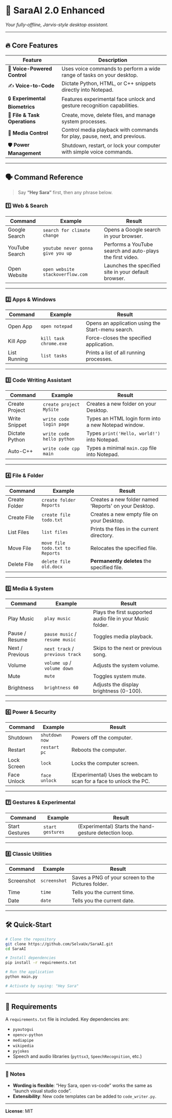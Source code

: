 # 🚀 **SaraAI 2.0 Enhanced**  
*Your fully-offline, Jarvis-style desktop assistant.*

---

## 🔥 Core Features
| Feature | Description |
|---|---|
| 🎤 **Voice-Powered Control** | Uses voice commands to perform a wide range of tasks on your desktop. |
| ✍️ **Voice-to-Code** | Dictate Python, HTML, or C++ snippets directly into Notepad. |
| 🔒 **Experimental Biometrics** | Features experimental face unlock and gesture recognition capabilities. |
| 💾 **File & Task Operations** | Create, move, delete files, and manage system processes. |
| 🎵 **Media Control** | Control media playback with commands for play, pause, next, and previous. |
| 🛡️ **Power Management** | Shutdown, restart, or lock your computer with simple voice commands. |

---

## 🗣️ **Command Reference**  
> Say **“Hey Sara”** first, then any phrase below.

### 1️⃣ Web & Search
| Command | Example | Result |
|---|---|---|
| Google Search | `search for climate change` | Opens a Google search in your browser. |
| YouTube Search | `youtube never gonna give you up` | Performs a YouTube search and auto-plays the first video. |
| Open Website | `open website stackoverflow.com` | Launches the specified site in your default browser. |

---

### 2️⃣ Apps & Windows
| Command | Example | Result |
|---|---|---|
| Open App | `open notepad` | Opens an application using the Start-menu search. |
| Kill App | `kill task chrome.exe` | Force-closes the specified application. |
| List Running | `list tasks` | Prints a list of all running processes. |

---

### 3️⃣ Code Writing Assistant
| Command | Example | Result |
|---|---|---|
| Create Project | `create project MySite` | Creates a new folder on your Desktop. |
| Write Snippet | `write code login page` | Types an HTML login form into a new Notepad window. |
| Dictate Python | `write code hello python` | Types `print('Hello, world!')` into Notepad. |
| Auto-C++ | `write code cpp main` | Types a minimal `main.cpp` file into Notepad. |

---

### 4️⃣ File & Folder
| Command | Example | Result |
|---|---|---|
| Create Folder | `create folder Reports` | Creates a new folder named 'Reports' on your Desktop. |
| Create File | `create file todo.txt` | Creates a new empty file on your Desktop. |
| List Files | `list files` | Prints the files in the current directory. |
| Move File | `move file todo.txt to Reports` | Relocates the specified file. |
| Delete File | `delete file old.docx` | **Permanently deletes** the specified file. |

---

### 5️⃣ Media & System
| Command | Example | Result |
|---|---|---|
| Play Music | `play music` | Plays the first supported audio file in your Music folder. |
| Pause / Resume | `pause music` / `resume music` | Toggles media playback. |
| Next / Previous | `next track` / `previous track` | Skips to the next or previous song. |
| Volume | `volume up` / `volume down` | Adjusts the system volume. |
| Mute | `mute` | Toggles system mute. |
| Brightness | `brightness 60` | Adjusts the display brightness (0-100). |

---

### 6️⃣ Power & Security
| Command | Example | Result |
|---|---|---|
| Shutdown | `shutdown now` | Powers off the computer. |
| Restart | `restart pc` | Reboots the computer. |
| Lock Screen | `lock` | Locks the computer screen. |
| Face Unlock | `face unlock` | (Experimental) Uses the webcam to scan for a face to unlock the PC. |

---

### 7️⃣ Gestures & Experimental
| Command | Example | Result |
|---|---|---|
| Start Gestures | `start gestures` | (Experimental) Starts the hand-gesture detection loop. |

---

### 8️⃣ Classic Utilities
| Command | Example | Result |
|---|---|---|
| Screenshot | `screenshot` | Saves a PNG of your screen to the Pictures folder. |
| Time | `time` | Tells you the current time. |
| Date | `date` | Tells you the current date. |

---

## 🛠️ Quick-Start
```bash
# Clone the repository
git clone https://github.com/SelvaUx/SaraAI.git
cd SaraAI

# Install dependencies
pip install -r requirements.txt

# Run the application
python main.py

# Activate by saying: "Hey Sara"
```

---

## 🧩 Requirements
A `requirements.txt` file is included. Key dependencies are:
- `pyautogui`
- `opencv-python`
- `mediapipe`
- `wikipedia`
- `pyjokes`
- Speech and audio libraries (`pyttsx3`, `SpeechRecognition`, etc.)

---

### 📝 Notes
- **Wording is flexible**: “Hey Sara, open vs-code” works the same as “launch visual studio code”.  
- **Extensibility**: New code templates can be added to `code_writer.py`.

---

**License**: MIT
